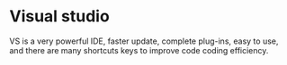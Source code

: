 # Visual studio
VS is a very powerful IDE, faster update, complete plug-ins, easy to use, and there are many shortcuts keys to improve code coding efficiency.